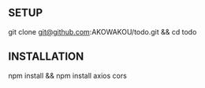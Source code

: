 ## SETUP
git clone git@github.com:AKOWAKOU/todo.git &&
cd todo
## INSTALLATION
npm install && npm install axios cors 